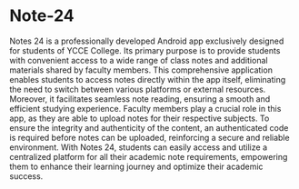 # Note-24
Notes 24 is a professionally developed Android app exclusively designed for students of YCCE College. Its primary purpose is to provide students with convenient access to a wide range of class notes and additional materials shared by faculty members.
This comprehensive application enables students to access notes directly within the app itself, eliminating the need to switch between various platforms or external resources. Moreover, it facilitates seamless note reading, ensuring a smooth and efficient studying experience.
Faculty members play a crucial role in this app, as they are able to upload notes for their respective subjects. To ensure the integrity and authenticity of the content, an authenticated code is required before notes can be uploaded, reinforcing a secure and reliable environment.
With Notes 24, students can easily access and utilize a centralized platform for all their academic note requirements, empowering them to enhance their learning journey and optimize their academic success.
